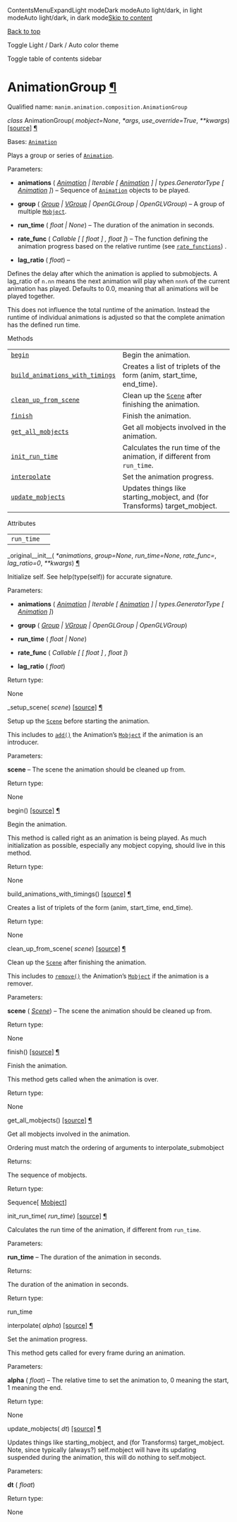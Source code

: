 ContentsMenuExpandLight modeDark modeAuto light/dark, in light modeAuto light/dark, in dark mode[Skip to content](https://docs.manim.community/en/stable/reference/manim.animation.composition.AnimationGroup.html#furo-main-content)

[Back to top](https://docs.manim.community/en/stable/reference/manim.animation.composition.AnimationGroup.html#)

Toggle Light / Dark / Auto color theme

Toggle table of contents sidebar

# AnimationGroup [¶](https://docs.manim.community/en/stable/reference/manim.animation.composition.AnimationGroup.html\#animationgroup "Link to this heading")

Qualified name: `manim.animation.composition.AnimationGroup`

_class_ AnimationGroup( _mobject=None_, _\*args_, _use\_override=True_, _\*\*kwargs_) [\[source\]](https://docs.manim.community/en/stable/_modules/manim/animation/composition.html#AnimationGroup) [¶](https://docs.manim.community/en/stable/reference/manim.animation.composition.AnimationGroup.html#manim.animation.composition.AnimationGroup "Link to this definition")

Bases: [`Animation`](https://docs.manim.community/en/stable/reference/manim.animation.animation.Animation.html#manim.animation.animation.Animation "manim.animation.animation.Animation")

Plays a group or series of [`Animation`](https://docs.manim.community/en/stable/reference/manim.animation.animation.Animation.html#manim.animation.animation.Animation "manim.animation.animation.Animation").

Parameters:

- **animations** ( [_Animation_](https://docs.manim.community/en/stable/reference/manim.animation.animation.Animation.html#manim.animation.animation.Animation "manim.animation.animation.Animation") _\|_ _Iterable_ _\[_ [_Animation_](https://docs.manim.community/en/stable/reference/manim.animation.animation.Animation.html#manim.animation.animation.Animation "manim.animation.animation.Animation") _\]_ _\|_ _types.GeneratorType_ _\[_ [_Animation_](https://docs.manim.community/en/stable/reference/manim.animation.animation.Animation.html#manim.animation.animation.Animation "manim.animation.animation.Animation") _\]_) – Sequence of [`Animation`](https://docs.manim.community/en/stable/reference/manim.animation.animation.Animation.html#manim.animation.animation.Animation "manim.animation.animation.Animation") objects to be played.

- **group** ( [_Group_](https://docs.manim.community/en/stable/reference/manim.mobject.mobject.Group.html#manim.mobject.mobject.Group "manim.mobject.mobject.Group") _\|_ [_VGroup_](https://docs.manim.community/en/stable/reference/manim.mobject.types.vectorized_mobject.VGroup.html#manim.mobject.types.vectorized_mobject.VGroup "manim.mobject.types.vectorized_mobject.VGroup") _\|_ _OpenGLGroup_ _\|_ _OpenGLVGroup_) – A group of multiple [`Mobject`](https://docs.manim.community/en/stable/reference/manim.mobject.mobject.Mobject.html#manim.mobject.mobject.Mobject "manim.mobject.mobject.Mobject").

- **run\_time** ( _float_ _\|_ _None_) – The duration of the animation in seconds.

- **rate\_func** ( _Callable_ _\[_ _\[_ _float_ _\]_ _,_ _float_ _\]_) – The function defining the animation progress based on the relative
runtime (see [`rate_functions`](https://docs.manim.community/en/stable/reference/manim.utils.rate_functions.html#module-manim.utils.rate_functions "manim.utils.rate_functions")) .

- **lag\_ratio** ( _float_) –

Defines the delay after which the animation is applied to submobjects. A lag\_ratio of
`n.nn` means the next animation will play when `nnn%` of the current animation has played.
Defaults to 0.0, meaning that all animations will be played together.

This does not influence the total runtime of the animation. Instead the runtime
of individual animations is adjusted so that the complete animation has the defined
run time.


Methods

|     |     |
| --- | --- |
| [`begin`](https://docs.manim.community/en/stable/reference/manim.animation.composition.AnimationGroup.html#manim.animation.composition.AnimationGroup.begin "manim.animation.composition.AnimationGroup.begin") | Begin the animation. |
| [`build_animations_with_timings`](https://docs.manim.community/en/stable/reference/manim.animation.composition.AnimationGroup.html#manim.animation.composition.AnimationGroup.build_animations_with_timings "manim.animation.composition.AnimationGroup.build_animations_with_timings") | Creates a list of triplets of the form (anim, start\_time, end\_time). |
| [`clean_up_from_scene`](https://docs.manim.community/en/stable/reference/manim.animation.composition.AnimationGroup.html#manim.animation.composition.AnimationGroup.clean_up_from_scene "manim.animation.composition.AnimationGroup.clean_up_from_scene") | Clean up the [`Scene`](https://docs.manim.community/en/stable/reference/manim.scene.scene.Scene.html#manim.scene.scene.Scene "manim.scene.scene.Scene") after finishing the animation. |
| [`finish`](https://docs.manim.community/en/stable/reference/manim.animation.composition.AnimationGroup.html#manim.animation.composition.AnimationGroup.finish "manim.animation.composition.AnimationGroup.finish") | Finish the animation. |
| [`get_all_mobjects`](https://docs.manim.community/en/stable/reference/manim.animation.composition.AnimationGroup.html#manim.animation.composition.AnimationGroup.get_all_mobjects "manim.animation.composition.AnimationGroup.get_all_mobjects") | Get all mobjects involved in the animation. |
| [`init_run_time`](https://docs.manim.community/en/stable/reference/manim.animation.composition.AnimationGroup.html#manim.animation.composition.AnimationGroup.init_run_time "manim.animation.composition.AnimationGroup.init_run_time") | Calculates the run time of the animation, if different from `run_time`. |
| [`interpolate`](https://docs.manim.community/en/stable/reference/manim.animation.composition.AnimationGroup.html#manim.animation.composition.AnimationGroup.interpolate "manim.animation.composition.AnimationGroup.interpolate") | Set the animation progress. |
| [`update_mobjects`](https://docs.manim.community/en/stable/reference/manim.animation.composition.AnimationGroup.html#manim.animation.composition.AnimationGroup.update_mobjects "manim.animation.composition.AnimationGroup.update_mobjects") | Updates things like starting\_mobject, and (for Transforms) target\_mobject. |

Attributes

|     |     |
| --- | --- |
| `run_time` |  |

\_original\_\_init\_\_( _\*animations_, _group=None_, _run\_time=None_, _rate\_func=<functionlinear>_, _lag\_ratio=0_, _\*\*kwargs_) [¶](https://docs.manim.community/en/stable/reference/manim.animation.composition.AnimationGroup.html#manim.animation.composition.AnimationGroup._original__init__ "Link to this definition")

Initialize self. See help(type(self)) for accurate signature.

Parameters:

- **animations** ( [_Animation_](https://docs.manim.community/en/stable/reference/manim.animation.animation.Animation.html#manim.animation.animation.Animation "manim.animation.animation.Animation") _\|_ _Iterable_ _\[_ [_Animation_](https://docs.manim.community/en/stable/reference/manim.animation.animation.Animation.html#manim.animation.animation.Animation "manim.animation.animation.Animation") _\]_ _\|_ _types.GeneratorType_ _\[_ [_Animation_](https://docs.manim.community/en/stable/reference/manim.animation.animation.Animation.html#manim.animation.animation.Animation "manim.animation.animation.Animation") _\]_)

- **group** ( [_Group_](https://docs.manim.community/en/stable/reference/manim.mobject.mobject.Group.html#manim.mobject.mobject.Group "manim.mobject.mobject.Group") _\|_ [_VGroup_](https://docs.manim.community/en/stable/reference/manim.mobject.types.vectorized_mobject.VGroup.html#manim.mobject.types.vectorized_mobject.VGroup "manim.mobject.types.vectorized_mobject.VGroup") _\|_ _OpenGLGroup_ _\|_ _OpenGLVGroup_)

- **run\_time** ( _float_ _\|_ _None_)

- **rate\_func** ( _Callable_ _\[_ _\[_ _float_ _\]_ _,_ _float_ _\]_)

- **lag\_ratio** ( _float_)


Return type:

None

\_setup\_scene( _scene_) [\[source\]](https://docs.manim.community/en/stable/_modules/manim/animation/composition.html#AnimationGroup._setup_scene) [¶](https://docs.manim.community/en/stable/reference/manim.animation.composition.AnimationGroup.html#manim.animation.composition.AnimationGroup._setup_scene "Link to this definition")

Setup up the [`Scene`](https://docs.manim.community/en/stable/reference/manim.scene.scene.Scene.html#manim.scene.scene.Scene "manim.scene.scene.Scene") before starting the animation.

This includes to [`add()`](https://docs.manim.community/en/stable/reference/manim.scene.scene.Scene.html#manim.scene.scene.Scene.add "manim.scene.scene.Scene.add") the Animation’s
[`Mobject`](https://docs.manim.community/en/stable/reference/manim.mobject.mobject.Mobject.html#manim.mobject.mobject.Mobject "manim.mobject.mobject.Mobject") if the animation is an introducer.

Parameters:

**scene** – The scene the animation should be cleaned up from.

Return type:

None

begin() [\[source\]](https://docs.manim.community/en/stable/_modules/manim/animation/composition.html#AnimationGroup.begin) [¶](https://docs.manim.community/en/stable/reference/manim.animation.composition.AnimationGroup.html#manim.animation.composition.AnimationGroup.begin "Link to this definition")

Begin the animation.

This method is called right as an animation is being played. As much
initialization as possible, especially any mobject copying, should live in this
method.

Return type:

None

build\_animations\_with\_timings() [\[source\]](https://docs.manim.community/en/stable/_modules/manim/animation/composition.html#AnimationGroup.build_animations_with_timings) [¶](https://docs.manim.community/en/stable/reference/manim.animation.composition.AnimationGroup.html#manim.animation.composition.AnimationGroup.build_animations_with_timings "Link to this definition")

Creates a list of triplets of the form (anim, start\_time, end\_time).

Return type:

None

clean\_up\_from\_scene( _scene_) [\[source\]](https://docs.manim.community/en/stable/_modules/manim/animation/composition.html#AnimationGroup.clean_up_from_scene) [¶](https://docs.manim.community/en/stable/reference/manim.animation.composition.AnimationGroup.html#manim.animation.composition.AnimationGroup.clean_up_from_scene "Link to this definition")

Clean up the [`Scene`](https://docs.manim.community/en/stable/reference/manim.scene.scene.Scene.html#manim.scene.scene.Scene "manim.scene.scene.Scene") after finishing the animation.

This includes to [`remove()`](https://docs.manim.community/en/stable/reference/manim.scene.scene.Scene.html#manim.scene.scene.Scene.remove "manim.scene.scene.Scene.remove") the Animation’s
[`Mobject`](https://docs.manim.community/en/stable/reference/manim.mobject.mobject.Mobject.html#manim.mobject.mobject.Mobject "manim.mobject.mobject.Mobject") if the animation is a remover.

Parameters:

**scene** ( [_Scene_](https://docs.manim.community/en/stable/reference/manim.scene.scene.Scene.html#manim.scene.scene.Scene "manim.scene.scene.Scene")) – The scene the animation should be cleaned up from.

Return type:

None

finish() [\[source\]](https://docs.manim.community/en/stable/_modules/manim/animation/composition.html#AnimationGroup.finish) [¶](https://docs.manim.community/en/stable/reference/manim.animation.composition.AnimationGroup.html#manim.animation.composition.AnimationGroup.finish "Link to this definition")

Finish the animation.

This method gets called when the animation is over.

Return type:

None

get\_all\_mobjects() [\[source\]](https://docs.manim.community/en/stable/_modules/manim/animation/composition.html#AnimationGroup.get_all_mobjects) [¶](https://docs.manim.community/en/stable/reference/manim.animation.composition.AnimationGroup.html#manim.animation.composition.AnimationGroup.get_all_mobjects "Link to this definition")

Get all mobjects involved in the animation.

Ordering must match the ordering of arguments to interpolate\_submobject

Returns:

The sequence of mobjects.

Return type:

Sequence\[ [Mobject](https://docs.manim.community/en/stable/reference/manim.mobject.mobject.Mobject.html#manim.mobject.mobject.Mobject "manim.mobject.mobject.Mobject")\]

init\_run\_time( _run\_time_) [\[source\]](https://docs.manim.community/en/stable/_modules/manim/animation/composition.html#AnimationGroup.init_run_time) [¶](https://docs.manim.community/en/stable/reference/manim.animation.composition.AnimationGroup.html#manim.animation.composition.AnimationGroup.init_run_time "Link to this definition")

Calculates the run time of the animation, if different from `run_time`.

Parameters:

**run\_time** – The duration of the animation in seconds.

Returns:

The duration of the animation in seconds.

Return type:

run\_time

interpolate( _alpha_) [\[source\]](https://docs.manim.community/en/stable/_modules/manim/animation/composition.html#AnimationGroup.interpolate) [¶](https://docs.manim.community/en/stable/reference/manim.animation.composition.AnimationGroup.html#manim.animation.composition.AnimationGroup.interpolate "Link to this definition")

Set the animation progress.

This method gets called for every frame during an animation.

Parameters:

**alpha** ( _float_) – The relative time to set the animation to, 0 meaning the start, 1 meaning
the end.

Return type:

None

update\_mobjects( _dt_) [\[source\]](https://docs.manim.community/en/stable/_modules/manim/animation/composition.html#AnimationGroup.update_mobjects) [¶](https://docs.manim.community/en/stable/reference/manim.animation.composition.AnimationGroup.html#manim.animation.composition.AnimationGroup.update_mobjects "Link to this definition")

Updates things like starting\_mobject, and (for
Transforms) target\_mobject. Note, since typically
(always?) self.mobject will have its updating
suspended during the animation, this will do
nothing to self.mobject.

Parameters:

**dt** ( _float_)

Return type:

None